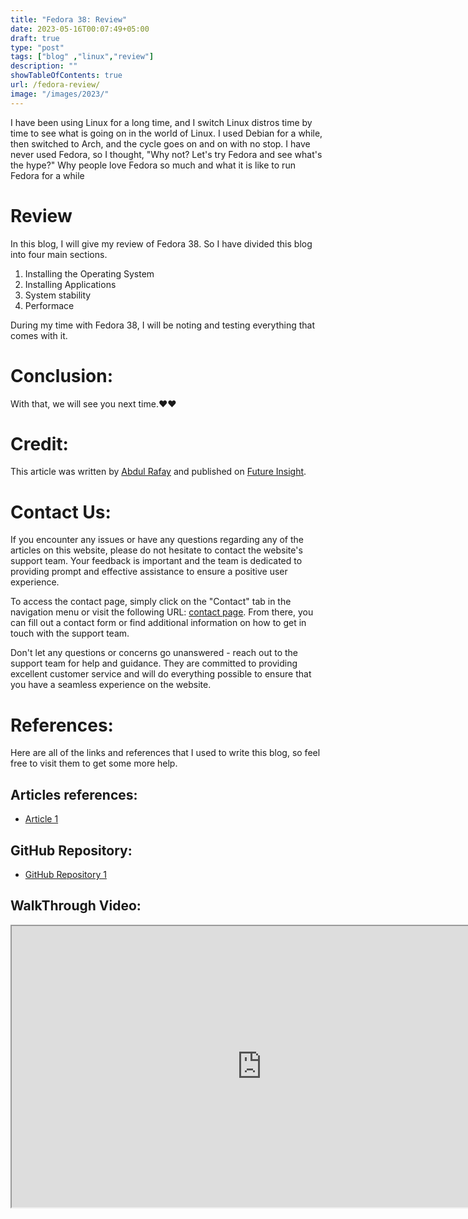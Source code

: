 ```yaml
---
title: "Fedora 38: Review"
date: 2023-05-16T00:07:49+05:00
draft: true
type: "post"
tags: ["blog" ,"linux","review"]
description: ""
showTableOfContents: true
url: /fedora-review/
image: "/images/2023/"
---
```

<link rel="stylesheet" href="/css/style.css">


I have been using Linux for a long time, and I switch Linux distros time by time to see what is going on in the world of Linux. I used Debian for a while, then switched to Arch, and the cycle goes on and on with no stop. I have never used Fedora, so I thought, "Why not? Let's try Fedora and see what's the hype?" Why people love Fedora so much and what it is like to run Fedora for a while

# Review
In this blog, I will give my review of Fedora 38. So I have divided this blog into four main sections.
1. Installing the Operating System
2. Installing Applications
3. System stability
4. Performace

During my time with Fedora 38, I will be noting and testing everything that comes with it.






# Conclusion:
With that, we will see you next time.❤️❤️

# Credit:
This article was written by [Abdul Rafay](https://rafay99.info) and published on [Future Insight](https://futureinsight.blog).

# Contact Us: 
If you encounter any issues or have any questions regarding any of the articles on this website, please do not hesitate to contact the website's support team. Your feedback is important and the team is dedicated to providing prompt and effective assistance to ensure a positive user experience.

To access the contact page, simply click on the "Contact" tab in the navigation menu or visit the following URL: [contact page](https://future-insight.blog/contact). From there, you can fill out a contact form or find additional information on how to get in touch with the support team.

Don't let any questions or concerns go unanswered - reach out to the support team for help and guidance. They are committed to providing excellent customer service and will do everything possible to ensure that you have a seamless experience on the website.

# References:
Here are all of the links and references that I used to write this blog, so feel free to visit them to get some more help.
## Articles references:
- [Article 1]()

## GitHub Repository:
- [GitHub Repository 1]()

## WalkThrough Video:
<iframe width="800" height="450" src="https://www.youtube.com/embed/YT-link" frameborder="1" allowfullscreen></iframe>
